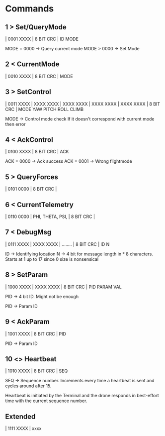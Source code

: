 # Commands

## 1 > Set/QueryMode
| 0001 XXXX | 8 BIT CRC |
  ID   MODE

MODE = 0000 -> Query current mode
MODE > 0000 -> Set Mode

## 2 < CurrentMode
| 0010 XXXX | 8 BIT CRC |
       MODE

## 3 > SetControl
| 0011 XXXX | XXXX XXXX | XXXX XXXX | XXXX XXXX | XXXX XXXX | 8 BIT CRC |
       MODE   YAW         PITCH       ROLL        CLIMB

MODE -> Control mode check
	If it doesn't correspond with current mode then 
	error

## 4 < AckControl
| 0100 XXXX | 8 BIT CRC |
       ACK
       
ACK = 0000 -> Ack success
ACK = 0001 -> Wrong flightmode 

## 5 > QueryForces
| 0101 0000 | 8 BIT CRC |

## 6 < CurrentTelemetry
| 0110 0000 | PHI, THETA, PSI,  | 8 BIT CRC |

## 7 < DebugMsg
| 0111 XXXX | XXXX XXXX | ........ | 8 BIT CRC |
       ID     N
       
ID -> Identifying location
N -> 4 bit for message length in * 8 characters. Starts at 1 up to 17 since 0 size is nonsensical


## 8 > SetParam
| 1000 XXXX | XXXX XXXX | 8 BIT CRC |
       PID    PARAM VAL
       
PID -> 4 bit ID. Might not be enough
       
PID -> Param ID
## 9 < AckParam
| 1001 XXXX | 8 BIT CRC |
       PID
       
PID -> Param ID

## 10 <> Heartbeat
| 1010 XXXX | 8 BIT CRC |
       SEQ

SEQ -> Sequence number. Increments every time a heartbeat is sent and cycles around after 15.

Heartbeat is initiated by the Terminal and the drone responds in best-effort time with the current sequence number.

## Extended
| 1111 XXXX | xxxx




